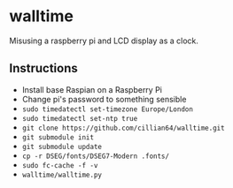 # walltime
Misusing a raspberry pi and LCD display as a clock.

## Instructions
* Install base Raspian on a Raspberry Pi
* Change pi's password to something sensible
* `sudo timedatectl set-timezone Europe/London`
* `sudo timedatectl set-ntp true`
* `git clone https://github.com/cillian64/walltime.git`
* `git submodule init`
* `git submodule update`
* `cp -r DSEG/fonts/DSEG7-Modern .fonts/`
* `sudo fc-cache -f -v`
* `walltime/walltime.py`
